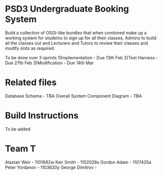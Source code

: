 PSD3 Undergraduate Booking System
=========

Build a collection of OSGi-like bundles that when combined make up a working system for studetns to sign up for all their classes, Admins to build all the classes out and Lecturers and Tutors to review their classes and modify slots as required.

To be done over 3 sprints
1)Implementation - Due 13th Feb
2)Test Harness - Due 27th Feb
3)Modification - Due 14th Mar

Related files
====
Database Schema - TBA
Overall System Component Diagram - TBA

Build Instructions
====
To be added


Team T
====
Alastair Weir - 1101682w
Keir Smith - 1102028s
Gordon Adam - 1107425a
Peter Yordanov - 1103620y
George Dimitrov -
